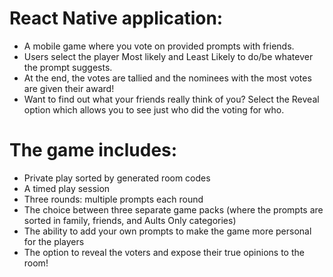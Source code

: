 # React Native application: 
  - A mobile game where you vote on provided
    prompts with friends.
  - Users select the player Most likely and
    Least Likely to do/be whatever the prompt suggests.
  - At the end, the votes are tallied and the
    nominees with the most votes are given their award!
  - Want to find out what your friends really
    think of you? Select the Reveal option which allows you to see just who did the voting for who.
# The game includes:
  - Private play sorted by
  generated room codes
  - A timed play session
  - Three rounds: multiple prompts each round
  - The choice between three separate game
    packs (where the prompts are sorted in family, friends, and Aults Only categories)
  - The ability to add your own prompts to
    make the game more personal for the players
  - The option to reveal the voters and
    expose their true opinions to the room!
